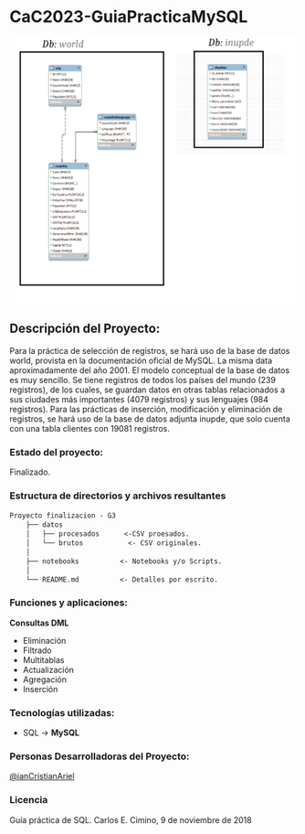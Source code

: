# CaC2023-GuiaPracticaMySQL
![imagen](/2.png)

## Descripción del Proyecto:
Para la práctica de selección de registros, se hará uso de la base de datos world, provista en la documentación oficial de MySQL. La misma data aproximadamente del año 2001.
El modelo conceptual de la base de datos es muy sencillo. Se tiene registros de todos los países del mundo (239 registros), de los cuales, se guardan datos en otras tablas relacionados a sus ciudades más importantes (4079 registros) y sus lenguajes (984 registros).
Para las prácticas de inserción, modificación y eliminación de registros, se hará uso de la base de datos adjunta inupde, que solo cuenta con una tabla clientes con 19081 registros.

### Estado del proyecto:
Finalizado.

### Estructura de directorios y archivos resultantes

    Proyecto finalizacion - G3
        ├── datos
        │   ├── procesados      <-CSV proesados.
        │   └── brutos           <- CSV originales.
        │
        ├── notebooks          <- Notebooks y/o Scripts.
        │
        └── README.md          <- Detalles por escrito.
        
### Funciones y aplicaciones:
**Consultas DML**

 - Eliminación
 - Filtrado
 - Multitablas
 - Actualización
 - Agregación
 - Inserción

### Tecnologías utilizadas:
- SQL -> **MySQL**

### Personas Desarrolladoras del Proyecto:
[@ianCristianAriel](https://github.com/ianCristianAriel)

### Licencia
Guía práctica de SQL. Carlos E. Cimino, 9 de noviembre de 2018
